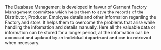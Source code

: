 The Database Management is developed in favour of Garment Factory  Management committee which helps them to save the records of the Distributor,  Producer, Employee details and other information regarding the Factory and  store. It helps them to overcome the problems that arise while handling the  information and details manually. Here all the valuable data or information can be stored for a longer period, all the information can be accessed and updated by an individual department and can be retrieved when necessary.

